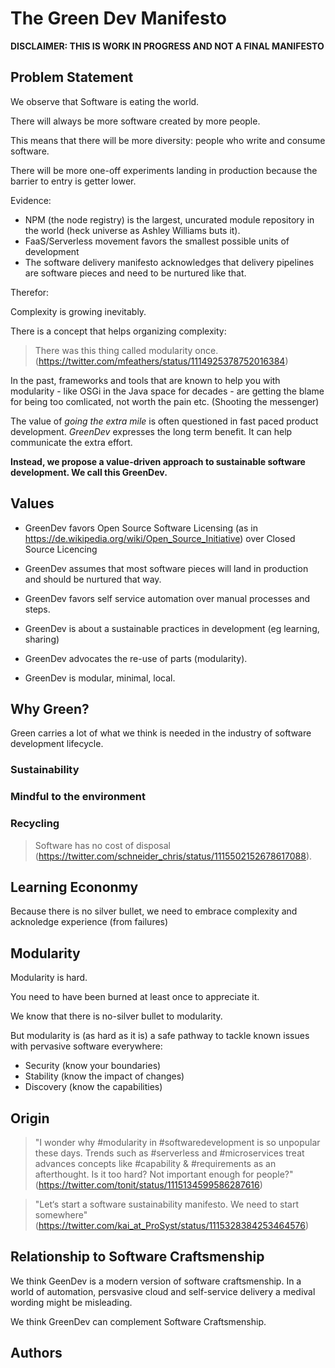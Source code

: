 # The Green Dev Manifesto

__DISCLAIMER: THIS IS WORK IN PROGRESS AND NOT A FINAL MANIFESTO__

## Problem Statement

We observe that Software is eating the world. 

There will always be more software created by more people. 

This means that there will be more diversity: people who write and consume software.

There will be more one-off experiments landing in production because the barrier to entry is getter lower.

Evidence: 
 
 * NPM (the node registry) is the largest, uncurated module repository in the world (heck universe as Ashley Williams buts it).
 * FaaS/Serverless movement favors the smallest possible units of development
 * The software delivery manifesto acknowledges that delivery pipelines are software pieces and need to be nurtured like that.

Therefor:
 
Complexity is growing inevitably. 

There is a concept that helps organizing complexity:

> There was this thing called modularity once. (https://twitter.com/mfeathers/status/1114925378752016384)

In the past, frameworks and tools that are known to help you with modularity - like OSGi in the Java space for decades - are getting the blame for being too comlicated, not worth the pain etc. (Shooting the messenger)

The value of *going the extra mile* is often questioned in fast paced product development. *GreenDev* expresses the long term benefit. It can help communicate the extra effort.

__Instead, we propose a value-driven approach to sustainable software development. We call this GreenDev.__ 

## Values

 * GreenDev favors Open Source Software Licensing (as in https://de.wikipedia.org/wiki/Open_Source_Initiative) over Closed Source Licencing
 
* GreenDev assumes that most software pieces will land in production and should be nurtured that way.

* GreenDev favors self service automation over manual processes and steps.

* GreenDev is about a sustainable practices in development (eg learning, sharing) 

* GreenDev advocates the re-use of parts (modularity).

* GreenDev is modular, minimal, local.

## Why Green?

Green carries a lot of what we think is needed in the industry of software development lifecycle.

### Sustainability

### Mindful to the environment

### Recycling

> Software has no cost of disposal (https://twitter.com/schneider_chris/status/1115502152678617088).


## Learning Econonmy

Because there is no silver bullet, we need to embrace complexity and acknoledge experience (from failures) 

## Modularity 

Modularity is hard.

You need to have been burned at least once to appreciate it.

We know that there is no-silver bullet to modularity. 

But modularity is (as hard as it is) a safe pathway to tackle known issues with pervasive software everywhere:

 * Security (know your boundaries)
 * Stability (know the impact of changes)
 * Discovery (know the capabilities)

## Origin

> "I wonder why #modularity in #softwaredevelopment is so unpopular these days. Trends such as #serverless and #microservices treat advances concepts like #capability & #requirements as an afterthought. Is it too hard? Not important enough for people?" (https://twitter.com/tonit/status/1115134599586287616)

> "Let‘s start a software sustainability manifesto. We need to start somewhere" (https://twitter.com/kai_at_ProSyst/status/1115328384253464576) 

## Relationship to Software Craftsmenship

We think GeenDev is a modern version of software craftsmenship. In a world of automation, persvasive cloud and self-service delivery a medival wording might be misleading.

We think GreenDev can complement Software Craftsmenship.

## Authors


